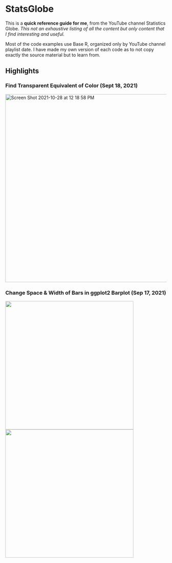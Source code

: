 # StatsGlobe

This is a **quick reference guide for me**, from the YouTube channel Statistics Globe. 
*This not an exhaustive listing of all the content but only content that I find interesting and useful.* 

Most of the code examples use Base R, organized only by YouTube channel playlist date. I have made my own version of each code as to not copy exactly the source material but to learn from. 

## Highlights

### Find Transparent Equivalent of Color (Sept 18, 2021)
<img width="586" alt="Screen Shot 2021-10-28 at 12 18 58 PM" src="https://user-images.githubusercontent.com/55933131/139312796-51dbc8df-90d8-429e-b8bf-3d16432cd4b0.png">


### Change Space & Width of Bars in ggplot2 Barplot (Sep 17, 2021)

<img width="400" align='left' src="https://user-images.githubusercontent.com/55933131/139315425-a22acfc4-49d6-4e89-a696-fd5a4b0cf687.png">


<img width='400' align='center' src="https://user-images.githubusercontent.com/55933131/139315469-37d40035-806c-4a71-8d0a-d8e5e0d67950.png">




